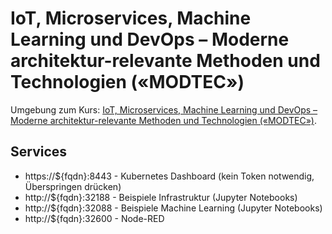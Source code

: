 IoT, Microservices, Machine Learning und DevOps – Moderne architektur-relevante Methoden und Technologien («MODTEC»)
===================================

Umgebung zum Kurs: [IoT, Microservices, Machine Learning und DevOps – Moderne architektur-relevante Methoden und Technologien («MODTEC»)](https://github.com/mc-b/modtec).

Services
--------

* https://${fqdn}:8443 - Kubernetes Dashboard (kein Token notwendig, Überspringen drücken)
* http://${fqdn}:32188 - Beispiele Infrastruktur (Jupyter Notebooks)
* http://${fqdn}:32088 - Beispiele Machine Learning (Jupyter Notebooks)
* http://${fqdn}:32600 - Node-RED

